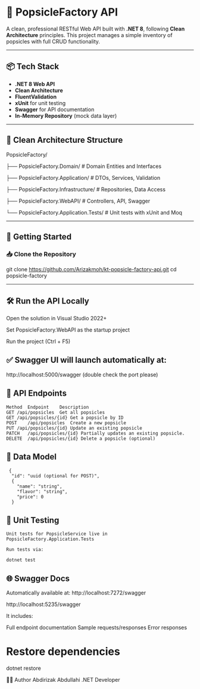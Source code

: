 ﻿# 🧊 PopsicleFactory API

A clean, professional RESTful Web API built with **.NET 8**, following **Clean Architecture** principles. This project manages a simple inventory of popsicles with full CRUD functionality.

---

## 📦 Tech Stack

- **.NET 8 Web API**
- **Clean Architecture**
- **FluentValidation**
- **xUnit** for unit testing
- **Swagger** for API documentation
- **In-Memory Repository** (mock data layer)

---

## 🧱 Clean Architecture Structure

PopsicleFactory/

├── PopsicleFactory.Domain/ # Domain Entities and Interfaces

├── PopsicleFactory.Application/ # DTOs, Services, Validation

├── PopsicleFactory.Infrastructure/ # Repositories, Data Access

├── PopsicleFactory.WebAPI/ # Controllers, API, Swagger

└── PopsicleFactory.Application.Tests/ # Unit tests with xUnit and Moq

---

## 🚀 Getting Started

### 📥 Clone the Repository


git clone https://github.com/Arizakmoh/kt-popsicle-factory-api.git
cd popsicle-factory


---

## 🛠️ Run the API Locally

Open the solution in Visual Studio 2022+

Set PopsicleFactory.WebAPI as the startup project

Run the project (Ctrl + F5)


## ✅ Swagger UI will launch automatically at:
 http://localhost:5000/swagger (double check the port please)



 ## 🔌 API Endpoints
	Method	Endpoint	Description
	GET	/api/popsicles	Get all popsicles
	GET	/api/popsicles/{id}	Get a popsicle by ID
	POST	/api/popsicles	Create a new popsicle
	PUT	/api/popsicles/{id}	Update an existing popsicle
 	PATCH	/api/popsicles/{id}	Partially updates an existing popsicle.
	DELETE	/api/popsicles/{id}	Delete a popsicle (optional)


 ## 📄 Data Model
 	 {
	  "id": "uuid (optional for POST)",
	  {
		"name": "string",
		"flavor": "string",
		"price": 0
	  }



 ##  🧪 Unit Testing
	Unit tests for PopsicleService live in PopsicleFactory.Application.Tests

	Run tests via:

	dotnet test


##  🌐 Swagger Docs
Automatically available at:
http://localhost:7272/swagger

http://localhost:5235/swagger


It includes:

Full endpoint documentation
Sample requests/responses
Error responses


# Restore dependencies
dotnet restore

👨‍💻 Author
Abdirizak  Abdullahi
.NET Developer  

